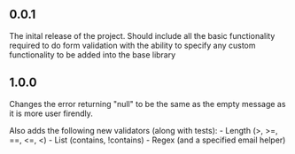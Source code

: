 ## 0.0.1
The inital release of the project. Should include all the basic functionality
required to do form validation with the ability to specify any custom functionality
to be added into the base library

## 1.0.0
Changes the error returning "null" to be the same as the empty message as it is
more user firendly.

Also adds the following new validators (along with tests):
    - Length (>, >=, ==, <=, <)
    - List (contains, !contains)
    - Regex (and a specified email helper)